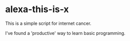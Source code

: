 # alexa-this-is-x
This is a simple script for internet cancer.

I've found a 'productive' way to learn basic programming.
